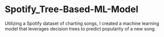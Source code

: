 # Spotify_Tree-Based-ML-Model
Utilizing a Spotify dataset of charting songs, I created a machine learning model that leverages decision trees to predict popularity of a new song.
